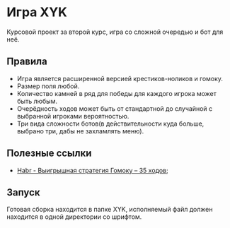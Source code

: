 # Игра XYK
Курсовой проект за второй курс, игра со сложной очередью и бот для неё.

## Правила
+ Игра является расширенной версией крестиков-ноликов и гомоку.
+ Размер поля любой.
+ Количество камней в ряд для победы для каждого игрока может быть любым.
+ Очерёдность ходов может быть от стандартной до случайной с выбранной игроками вероятностью.
+ Три вида сложности ботов(в действительности куда больше, выбрано три, дабы не захламлять меню).

## Полезные ссылки
+ [Habr - Выигрышная стратегия Гомоку – 35 ходов](https://habr.com/ru/articles/437064/);

## Запуск
Готовая сборка находится в папке XYK, исполняемый файл должен находится в одной директории со шрифтом.
